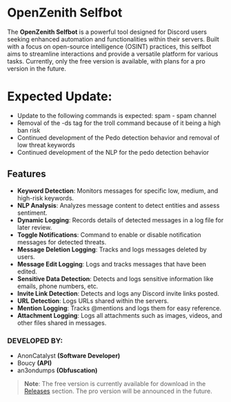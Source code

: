 # OpenZenith Selfbot

The **OpenZenith Selfbot** is a powerful tool designed for Discord users seeking enhanced automation and functionalities within their servers. Built with a focus on open-source intelligence (OSINT) practices, this selfbot aims to streamline interactions and provide a versatile platform for various tasks. Currently, only the free version is available, with plans for a pro version in the future.

# Expected Update:
- Update to the following commands is expected: spam - spam channel
- Removal of the -ds tag for the troll command because of it being a high ban risk
- Continued development of the Pedo detection behavior and removal of low threat keywords
- Continued development of the NLP for the pedo detection behavior

## Features

- **Keyword Detection**: Monitors messages for specific low, medium, and high-risk keywords.
- **NLP Analysis**: Analyzes message content to detect entities and assess sentiment.
- **Dynamic Logging**: Records details of detected messages in a log file for later review.
- **Toggle Notifications**: Command to enable or disable notification messages for detected threats.
- **Message Deletion Logging**: Tracks and logs messages deleted by users.
- **Message Edit Logging**: Logs and tracks messages that have been edited.
- **Sensitive Data Detection**: Detects and logs sensitive information like emails, phone numbers, etc.
- **Invite Link Detection**: Detects and logs any Discord invite links posted.
- **URL Detection**: Logs URLs shared within the servers.
- **Mention Logging**: Tracks @mentions and logs them for easy reference.
- **Attachment Logging**: Logs all attachments such as images, videos, and other files shared in messages.

### **DEVELOPED BY:** 
- AnonCatalyst __(Software Developer)__
- Boucy __(API)__
- an3ondumps  __(Obfuscation)__


> **Note**: The free version is currently available for download in the [Releases](https://github.com/AnonCatalyst/OpenZenith/releases/tag/OpenZenith-FREEv.10.25.2024) section. The pro version will be announced in the future.
